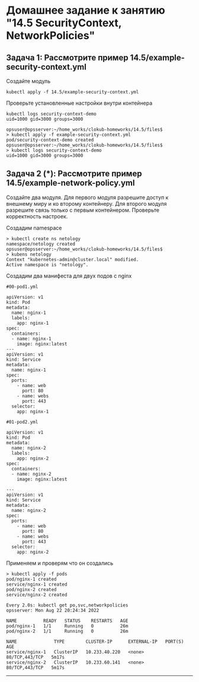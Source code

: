 # Домашнее задание к занятию "14.5 SecurityContext, NetworkPolicies"

## Задача 1: Рассмотрите пример 14.5/example-security-context.yml

Создайте модуль

```
kubectl apply -f 14.5/example-security-context.yml
```

Проверьте установленные настройки внутри контейнера

```
kubectl logs security-context-demo
uid=1000 gid=3000 groups=3000
```


```
opsuser@opsserver:~/home_works/clokub-homeworks/14.5/files$ 
> kubectl apply -f example-security-context.yml 
pod/security-context-demo created
opsuser@opsserver:~/home_works/clokub-homeworks/14.5/files$ 
> kubectl logs security-context-demo
uid=1000 gid=3000 groups=3000

```
## Задача 2 (*): Рассмотрите пример 14.5/example-network-policy.yml

Создайте два модуля. Для первого модуля разрешите доступ к внешнему миру
и ко второму контейнеру. Для второго модуля разрешите связь только с
первым контейнером. Проверьте корректность настроек.


Создадим namespace


```
> kubectl create ns netology
namespace/netology created
opsuser@opsserver:~/home_works/clokub-homeworks/14.5/files$ 
> kubens netology 
Context "kubernetes-admin@cluster.local" modified.
Active namespace is "netology".

```


Создадим два манифеста для двух подов с nginx

```
#00-pod1.yml

apiVersion: v1
kind: Pod
metadata:
  name: nginx-1
  labels:
    app: nginx-1  
spec:
  containers:
  - name: nginx-1
    image: nginx:latest
---
apiVersion: v1
kind: Service
metadata:
  name: nginx-1
spec:
  ports:
    - name: web
      port: 80
    - name: webs
      port: 443     
  selector:
    app: nginx-1
```
```
#01-pod2.yml

apiVersion: v1
kind: Pod
metadata:
  name: nginx-2
  labels:
    app: nginx-2    
spec:
  containers:
  - name: nginx-2
    image: nginx:latest

---
apiVersion: v1
kind: Service
metadata:
  name: nginx-2
spec:
  ports:
    - name: web
      port: 80
    - name: webs
      port: 443          
  selector:
    app: nginx-2

```
Применяем и проверям что он создались

```
> kubectl apply -f pods
pod/nginx-1 created
service/nginx-1 created
pod/nginx-2 created
service/nginx-2 created
```

```
Every 2.0s: kubectl get po,svc,networkpolicies                                              opsserver: Mon Aug 22 20:24:34 2022

NAME          READY   STATUS    RESTARTS   AGE
pod/nginx-1   1/1     Running   0          26m
pod/nginx-2   1/1     Running   0          26m

NAME              TYPE        CLUSTER-IP      EXTERNAL-IP   PORT(S)          AGE
service/nginx-1   ClusterIP   10.233.40.220   <none>        80/TCP,443/TCP   5m17s
service/nginx-2   ClusterIP   10.233.60.141   <none>        80/TCP,443/TCP   5m17s

```

---

